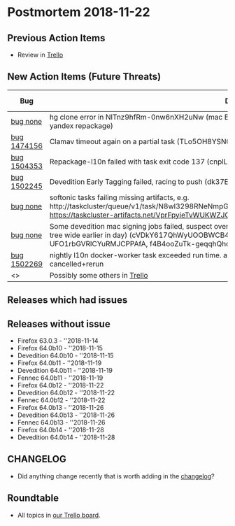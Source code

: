 # Postmortem 2018-11-22

## Previous Action Items

* Review in [Trello](https://trello.com/b/aLnCtUjm/releaseduty)

## New Action Items (Future Threats)

| Bug                                                           | Description                | Reported By         | For release |
| ------------------------------------------------------------- | -------------------------- | ------------------- | ----------- |
| [bug none](https://bugzil.la/none)  | hg clone error in NlTnz9hfRm-0nw6nXH2uNw (mac EME-free repackage) and A0fiwGiqRzCRAyOOwUE4Ng (mac yandex repackage) | nthomas  | Firefox 63.0.3 |
| [bug 1474156](https://bugzil.la/1474156)  | Clamav timeout again on a partial task (TLo5OH8YSNGtf6sM0jPLqA) | callek  | Firefox 64.0b10 |
| [bug 1504353](https://bugzil.la/1504353)  | Repackage-l10n failed with task exit code 137 (cnplLDL4S3C9RZmrgnc7yg) | callek  | Devedition 64.0b10 |
| [bug 1502245](https://bugzil.la/1502245)  | Devedition Early Tagging failed, racing to push (dk37EunxQRK3BGNoMcgn6g) | callek  | Devedition 64.0b10 |
| [bug none](https://bugzil.la/none)  | softonic tasks failing missing artifacts, e.g. http://taskcluster/queue/v1/task/N8wl3298RNeNmpGRX_3RQw/artifacts/releng/partner/softonic/softonic/tr/setup.exe https://taskcluster-artifacts.net/VprFpyieTvWUKWZJGQepUA/0/public/logs/live_backing.log | jlund  | Firefox 64.0b11 |
| [bug none](https://bugzil.la/none)  | Some devedition mac signing jobs failed, suspect overloaded signing servers or network issues (hit network issues tree wide earlier in day) (cVDkY617QhWyUOOBWCB4hA, cWKEv50XQX6vME5OCH1MPQ, UFO1rbGVRlCYuRMJCPPAfA, f4B4ooZuTk-geqqhQhqq6Q, URWVEYTNQaynfBy0LRym9g) | callek  | Devedition 64.0b11 |
| [bug 1502269](https://bugzil.la/1502269)  | nightly l10n docker-worker task exceeded run time. assuming it never downloaded and started the docker image. cancelled+rerun | jlund  | Devedition 64.0b12 |
| <> | Possibly some others in [Trello](https://trello.com/b/aLnCtUjm/releaseduty) | | | | |

## Releases which had issues


## Releases without issue

* Firefox 63.0.3 - ''2018-11-14
* Firefox 64.0b10 - ''2018-11-15
* Devedition 64.0b10 - ''2018-11-15
* Firefox 64.0b11 - ''2018-11-19
* Devedition 64.0b11 - ''2018-11-19
* Fennec 64.0b11 - ''2018-11-19
* Firefox 64.0b12 - ''2018-11-22
* Devedition 64.0b12 - ''2018-11-22
* Fennec 64.0b12 - ''2018-11-22
* Firefox 64.0b13 - ''2018-11-26
* Devedition 64.0b13 - ''2018-11-26
* Fennec 64.0b13 - ''2018-11-26
* Firefox 64.0b14 - ''2018-11-28
* Devedition 64.0b14 - ''2018-11-28

## CHANGELOG
- Did anything change recently that is worth adding in the [changelog](https://github.com/mozilla-releng/releasewarrior-2.0/blob/master/docs/CHANGELOG.md)?

## Roundtable
- All topics in [our Trello board](https://trello.com/b/aLnCtUjm/releaseduty).